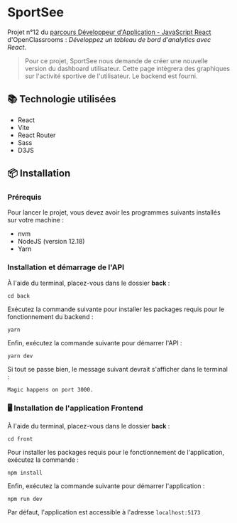 # SportSee

Projet n°12 du [parcours Développeur d'Application - JavaScript React](https://openclassrooms.com/fr/paths/516-developpeur-dapplication-javascript-react) d'OpenClassrooms : _Développez un tableau de bord d'analytics avec React_.

> Pour ce projet, SportSee nous demande de créer une nouvelle version du dashboard utilisateur. Cette page intègrera des graphiques sur l'activité sportive de l'utilisateur. Le backend est fourni.

## 📚 Technologie utilisées

- React
- Vite
- React Router
- Sass
- D3JS

## 📦 Installation

### Prérequis

Pour lancer le projet, vous devez avoir les programmes suivants installés sur votre machine :

- nvm
- NodeJS (version 12.18)
- Yarn

### Installation et démarrage de l'API

À l'aide du terminal, placez-vous dans le dossier **back** :

```
cd back
```

Exécutez la commande suivante pour installer les packages requis pour le fonctionnement du backend :

```
yarn
```

Enfin, exécutez la commande suivante pour démarrer l'API :

```
yarn dev
```

Si tout se passe bien, le message suivant devrait s'afficher dans le terminal :

```
Magic happens on port 3000.
```

### 🖥️ Installation de l'application Frontend

À l'aide du terminal, placez-vous dans le dossier **back** :

```
cd front
```

Pour installer les packages requis pour le fonctionnement de l'application, exécutez la commande :

```
npm install
```

Enfin, exécutez la commande suivante pour démarrer l'application :

```
npm run dev
```

Par défaut, l'application est accessible à l'adresse `localhost:5173`
